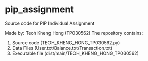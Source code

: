 # pip_assignment
Source code for PIP Individual Assignment

Made by: Teoh Kheng Hong (TP030562)
The repository contains:
1. Source code (TEOH_KHENG_HONG_TP030562.py)
2. Data Files (User.txt/Balance.txt/Transaction.txt)
3. Executable file (dist/main/TEOH_KHENG_HONG_TP030562)
